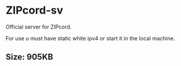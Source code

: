 # ZIPcord-sv

Official server for ZIPcord.

For use u must have static white ipv4 or start it in the local machine.

## Size: 905KB
